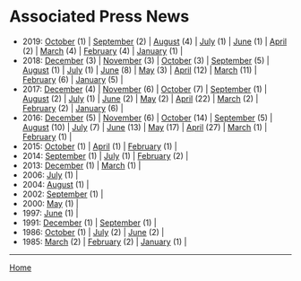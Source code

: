 # Associated Press News

  * 2019: 
      [October](./associated-press-news-2019-10.md) (1) | 
      [September](./associated-press-news-2019-09.md) (2) | 
      [August](./associated-press-news-2019-08.md) (4) | 
      [July](./associated-press-news-2019-07.md) (1) | 
      [June](./associated-press-news-2019-06.md) (1) | 
      [April](./associated-press-news-2019-04.md) (2) | 
      [March](./associated-press-news-2019-03.md) (4) | 
      [February](./associated-press-news-2019-02.md) (4) | 
      [January](./associated-press-news-2019-01.md) (1) | 
  * 2018: 
      [December](./associated-press-news-2018-12.md) (3) | 
      [November](./associated-press-news-2018-11.md) (3) | 
      [October](./associated-press-news-2018-10.md) (3) | 
      [September](./associated-press-news-2018-09.md) (5) | 
      [August](./associated-press-news-2018-08.md) (1) | 
      [July](./associated-press-news-2018-07.md) (1) | 
      [June](./associated-press-news-2018-06.md) (8) | 
      [May](./associated-press-news-2018-05.md) (3) | 
      [April](./associated-press-news-2018-04.md) (12) | 
      [March](./associated-press-news-2018-03.md) (11) | 
      [February](./associated-press-news-2018-02.md) (6) | 
      [January](./associated-press-news-2018-01.md) (5) | 
  * 2017: 
      [December](./associated-press-news-2017-12.md) (4) | 
      [November](./associated-press-news-2017-11.md) (6) | 
      [October](./associated-press-news-2017-10.md) (7) | 
      [September](./associated-press-news-2017-09.md) (1) | 
      [August](./associated-press-news-2017-08.md) (2) | 
      [July](./associated-press-news-2017-07.md) (1) | 
      [June](./associated-press-news-2017-06.md) (2) | 
      [May](./associated-press-news-2017-05.md) (2) | 
      [April](./associated-press-news-2017-04.md) (22) | 
      [March](./associated-press-news-2017-03.md) (2) | 
      [February](./associated-press-news-2017-02.md) (2) | 
      [January](./associated-press-news-2017-01.md) (6) | 
  * 2016: 
      [December](./associated-press-news-2016-12.md) (5) | 
      [November](./associated-press-news-2016-11.md) (6) | 
      [October](./associated-press-news-2016-10.md) (14) | 
      [September](./associated-press-news-2016-09.md) (5) | 
      [August](./associated-press-news-2016-08.md) (10) | 
      [July](./associated-press-news-2016-07.md) (7) | 
      [June](./associated-press-news-2016-06.md) (13) | 
      [May](./associated-press-news-2016-05.md) (17) | 
      [April](./associated-press-news-2016-04.md) (27) | 
      [March](./associated-press-news-2016-03.md) (1) | 
      [February](./associated-press-news-2016-02.md) (1) | 
  * 2015: 
      [October](./associated-press-news-2015-10.md) (1) | 
      [April](./associated-press-news-2015-04.md) (1) | 
      [February](./associated-press-news-2015-02.md) (1) | 
  * 2014: 
      [September](./associated-press-news-2014-09.md) (1) | 
      [July](./associated-press-news-2014-07.md) (1) | 
      [February](./associated-press-news-2014-02.md) (2) | 
  * 2013: 
      [December](./associated-press-news-2013-12.md) (1) | 
      [March](./associated-press-news-2013-03.md) (1) | 
  * 2006: 
      [July](./associated-press-news-2006-07.md) (1) | 
  * 2004: 
      [August](./associated-press-news-2004-08.md) (1) | 
  * 2002: 
      [September](./associated-press-news-2002-09.md) (1) | 
  * 2000: 
      [May](./associated-press-news-2000-05.md) (1) | 
  * 1997: 
      [June](./associated-press-news-1997-06.md) (1) | 
  * 1991: 
      [December](./associated-press-news-1991-12.md) (1) | 
      [September](./associated-press-news-1991-09.md) (1) | 
  * 1986: 
      [October](./associated-press-news-1986-10.md) (1) | 
      [July](./associated-press-news-1986-07.md) (2) | 
      [June](./associated-press-news-1986-06.md) (2) | 
  * 1985: 
      [March](./associated-press-news-1985-03.md) (2) | 
      [February](./associated-press-news-1985-02.md) (2) | 
      [January](./associated-press-news-1985-01.md) (1) | 

----

[Home](../)
